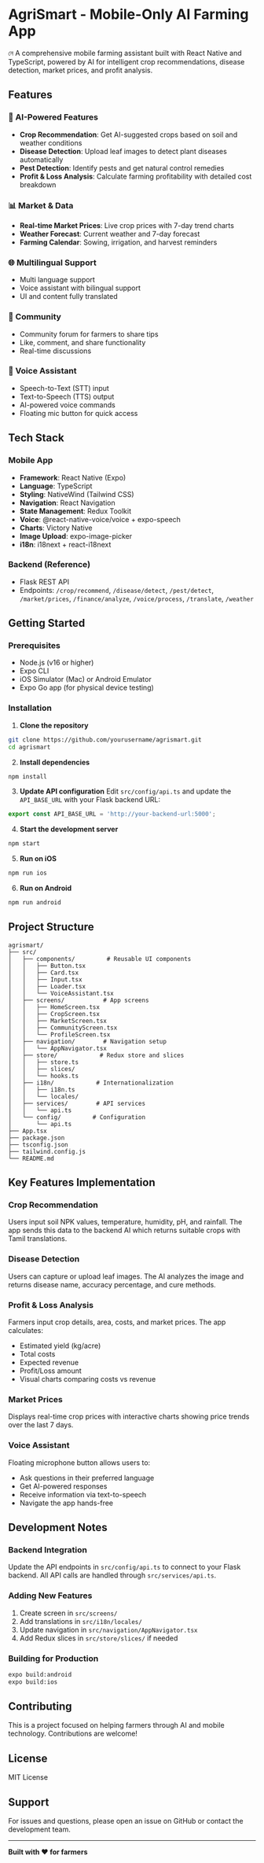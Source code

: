 # AgriSmart - Mobile-Only AI Farming App

নে A comprehensive mobile farming assistant built with React Native and TypeScript, powered by AI for intelligent crop recommendations, disease detection, market prices, and profit analysis.

## Features

### 🤖 AI-Powered Features
- **Crop Recommendation**: Get AI-suggested crops based on soil and weather conditions
- **Disease Detection**: Upload leaf images to detect plant diseases automatically
- **Pest Detection**: Identify pests and get natural control remedies
- **Profit & Loss Analysis**: Calculate farming profitability with detailed cost breakdown

### 📊 Market & Data
- **Real-time Market Prices**: Live crop prices with 7-day trend charts
- **Weather Forecast**: Current weather and 7-day forecast
- **Farming Calendar**: Sowing, irrigation, and harvest reminders

### 🌐 Multilingual Support
- Multi language support
- Voice assistant with bilingual support
- UI and content fully translated

### 💬 Community
- Community forum for farmers to share tips
- Like, comment, and share functionality
- Real-time discussions

### 🎤 Voice Assistant
- Speech-to-Text (STT) input
- Text-to-Speech (TTS) output
- AI-powered voice commands
- Floating mic button for quick access

## Tech Stack

### Mobile App
- **Framework**: React Native (Expo)
- **Language**: TypeScript
- **Styling**: NativeWind (Tailwind CSS)
- **Navigation**: React Navigation
- **State Management**: Redux Toolkit
- **Voice**: @react-native-voice/voice + expo-speech
- **Charts**: Victory Native
- **Image Upload**: expo-image-picker
- **i18n**: i18next + react-i18next

### Backend (Reference)
- Flask REST API
- Endpoints: `/crop/recommend`, `/disease/detect`, `/pest/detect`, `/market/prices`, `/finance/analyze`, `/voice/process`, `/translate`, `/weather`

## Getting Started

### Prerequisites
- Node.js (v16 or higher)
- Expo CLI
- iOS Simulator (Mac) or Android Emulator
- Expo Go app (for physical device testing)

### Installation

1. **Clone the repository**
```bash
git clone https://github.com/yourusername/agrismart.git
cd agrismart
```

2. **Install dependencies**
```bash
npm install
```

3. **Update API configuration**
Edit `src/config/api.ts` and update the `API_BASE_URL` with your Flask backend URL:
```typescript
export const API_BASE_URL = 'http://your-backend-url:5000';
```

4. **Start the development server**
```bash
npm start
```

5. **Run on iOS**
```bash
npm run ios
```

6. **Run on Android**
```bash
npm run android
```

## Project Structure

```
agrismart/
├── src/
│   ├── components/         # Reusable UI components
│   │   ├── Button.tsx
│   │   ├── Card.tsx
│   │   ├── Input.tsx
│   │   ├── Loader.tsx
│   │   └── VoiceAssistant.tsx
│   ├── screens/           # App screens
│   │   ├── HomeScreen.tsx
│   │   ├── CropScreen.tsx
│   │   ├── MarketScreen.tsx
│   │   ├── CommunityScreen.tsx
│   │   └── ProfileScreen.tsx
│   ├── navigation/        # Navigation setup
│   │   └── AppNavigator.tsx
│   ├── store/            # Redux store and slices
│   │   ├── store.ts
│   │   ├── slices/
│   │   └── hooks.ts
│   ├── i18n/            # Internationalization
│   │   ├── i18n.ts
│   │   └── locales/
│   ├── services/        # API services
│   │   └── api.ts
│   └── config/         # Configuration
│       └── api.ts
├── App.tsx
├── package.json
├── tsconfig.json
├── tailwind.config.js
└── README.md
```

## Key Features Implementation

### Crop Recommendation
Users input soil NPK values, temperature, humidity, pH, and rainfall. The app sends this data to the backend AI which returns suitable crops with Tamil translations.

### Disease Detection
Users can capture or upload leaf images. The AI analyzes the image and returns disease name, accuracy percentage, and cure methods.

### Profit & Loss Analysis
Farmers input crop details, area, costs, and market prices. The app calculates:
- Estimated yield (kg/acre)
- Total costs
- Expected revenue
- Profit/Loss amount
- Visual charts comparing costs vs revenue

### Market Prices
Displays real-time crop prices with interactive charts showing price trends over the last 7 days.

### Voice Assistant
Floating microphone button allows users to:
- Ask questions in their preferred language
- Get AI-powered responses
- Receive information via text-to-speech
- Navigate the app hands-free

## Development Notes

### Backend Integration
Update the API endpoints in `src/config/api.ts` to connect to your Flask backend. All API calls are handled through `src/services/api.ts`.

### Adding New Features
1. Create screen in `src/screens/`
2. Add translations in `src/i18n/locales/`
3. Update navigation in `src/navigation/AppNavigator.tsx`
4. Add Redux slices in `src/store/slices/` if needed

### Building for Production
```bash
expo build:android
expo build:ios
```

## Contributing
This is a project focused on helping farmers through AI and mobile technology. Contributions are welcome!

## License
MIT License

## Support
For issues and questions, please open an issue on GitHub or contact the development team.

---

**Built with ❤️ for farmers**




